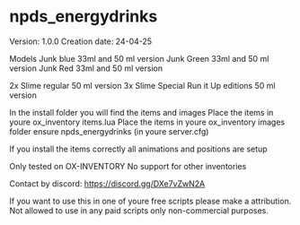 # npds_energydrinks


Version: 1.0.0 
Creation date: 24-04-25

Models
Junk blue  33ml and 50 ml version
Junk Green 33ml and 50 ml version
Junk Red   33ml and 50 ml version

2x Slime regular  50 ml version
3x Slime Special Run it Up editions  50 ml version

In the install folder you will find the items and images
Place the items in youre ox_inventory items.lua
Place the items in youre ox_inventory images folder
ensure npds_energydrinks (in youre server.cfg)


If you install the items correctly all animations and positions are setup



Only tested on OX-INVENTORY
No support for other inventories


Contact by discord: https://discord.gg/DXe7vZwN2A

If you want to use this in one of youre free scripts please make a attribution. Not allowed to use in any paid scripts only non-commercial purposes.
